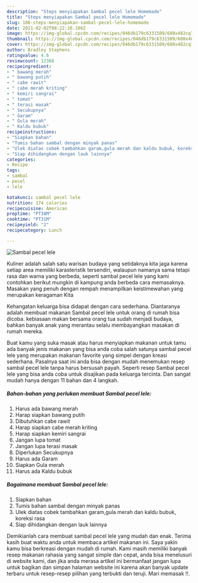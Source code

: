 ```yaml
---
description: "Steps menyiapakan Sambal pecel lele Homemade"
title: "Steps menyiapakan Sambal pecel lele Homemade"
slug: 186-steps-menyiapakan-sambal-pecel-lele-homemade
date: 2021-02-02T08:22:10.106Z
image: https://img-global.cpcdn.com/recipes/046db179c6331509/680x482cq70/sambal-pecel-lele-foto-resep-utama.jpg
thumbnail: https://img-global.cpcdn.com/recipes/046db179c6331509/680x482cq70/sambal-pecel-lele-foto-resep-utama.jpg
cover: https://img-global.cpcdn.com/recipes/046db179c6331509/680x482cq70/sambal-pecel-lele-foto-resep-utama.jpg
author: Bradley Stephens
ratingvalue: 4.6
reviewcount: 12368
recipeingredient:
- " bawang merah"
- " bawang putih"
- " cabe rawit"
- " cabe merah kriting"
- " kemiri sangrai"
- " tomat"
- " terasi masak"
- " Secukupnya"
- " Garam"
- " Gula merah"
- " Kaldu bubuk"
recipeinstructions:
- "Siapkan bahan"
- "Tumis bahan sambal dengan minyak panas"
- "Ulek diatas cobek tambahkan garam,gula merah dan kaldu bubuk, koreksi rasa"
- "Siap dihidangkan dengan lauk lainnya"
categories:
- Recipe
tags:
- sambal
- pecel
- lele

katakunci: sambal pecel lele 
nutrition: 174 calories
recipecuisine: American
preptime: "PT38M"
cooktime: "PT31M"
recipeyield: "2"
recipecategory: Lunch

---
```



![Sambal pecel lele](https://img-global.cpcdn.com/recipes/046db179c6331509/680x482cq70/sambal-pecel-lele-foto-resep-utama.jpg)

Kuliner adalah salah satu warisan budaya yang setidaknya kita jaga karena setiap area memiliki karasteristik tersendiri, walaupun namanya sama tetapi rasa dan warna yang berbeda, seperti sambal pecel lele yang kami contohkan berikut mungkin di kampung anda berbeda cara memasaknya. Masakan yang penuh dengan rempah menampilkan keistimewahan yang merupakan keragaman Kita

Kehangatan keluarga bisa didapat dengan cara sederhana. Diantaranya adalah membuat makanan Sambal pecel lele untuk orang di rumah bisa dicoba. kebiasaan makan bersama orang tua sudah menjadi budaya, bahkan banyak anak yang merantau selalu membayangkan masakan di rumah mereka.



Buat kamu yang suka masak atau harus menyiapkan makanan untuk tamu ada banyak jenis makanan yang bisa anda coba salah satunya sambal pecel lele yang merupakan makanan favorite yang simpel dengan kreasi sederhana. Pasalnya saat ini anda bisa dengan mudah menemukan resep sambal pecel lele tanpa harus bersusah payah.
Seperti resep Sambal pecel lele yang bisa anda coba untuk disajikan pada keluarga tercinta. Dan sangat mudah hanya dengan 11 bahan dan 4 langkah.


<!--inarticleads1-->

##### Bahan-bahan yang perlukan membuat Sambal pecel lele:

1. Harus ada  bawang merah
1. Harap siapkan  bawang putih
1. Dibutuhkan  cabe rawit
1. Harap siapkan  cabe merah kriting
1. Harap siapkan  kemiri sangrai
1. Jangan lupa  tomat
1. Jangan lupa  terasi masak
1. Diperlukan  Secukupnya
1. Harus ada  Garam
1. Siapkan  Gula merah
1. Harus ada  Kaldu bubuk




<!--inarticleads2-->

##### Bagaimana membuat  Sambal pecel lele:

1. Siapkan bahan
1. Tumis bahan sambal dengan minyak panas
1. Ulek diatas cobek tambahkan garam,gula merah dan kaldu bubuk, koreksi rasa
1. Siap dihidangkan dengan lauk lainnya




Demikianlah cara membuat sambal pecel lele yang mudah dan enak. Terima kasih buat waktu anda untuk membaca artikel makanan ini. Saya yakin kamu bisa berkreasi dengan mudah di rumah. Kami masih memiliki banyak resep makanan rahasia yang sangat simple dan cepat, anda bisa menelusuri di website kami, dan jika anda merasa artikel ini bermanfaat jangan lupa untuk bagikan dan simpan halaman website ini karena akan banyak update terbaru untuk resep-resep pilihan yang terbukti dan teruji. Mari memasak !!. 
